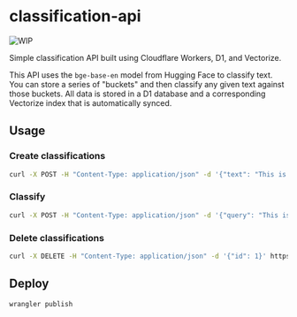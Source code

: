 # classification-api

![WIP](https://pub-b4e6ed9616414ace9314e84c0a5cd3e8.r2.dev/workinprogress.jpg)

Simple classification API built using Cloudflare Workers, D1, and Vectorize.

This API uses the `bge-base-en` model from Hugging Face to classify text. You can store a series of "buckets" and then classify any given text against those buckets. All data is stored in a D1 database and a corresponding Vectorize index that is automatically synced.

## Usage

### Create classifications

```bash
curl -X POST -H "Content-Type: application/json" -d '{"text": "This is a test"}' https://api.example.com/classifications
```

### Classify

```bash
curl -X POST -H "Content-Type: application/json" -d '{"query": "This is a test"}' https://api.example.com/classify
```

### Delete classifications

```bash
curl -X DELETE -H "Content-Type: application/json" -d '{"id": 1}' https://api.example.com/classifications/1
```

## Deploy

```bash
wrangler publish
```
